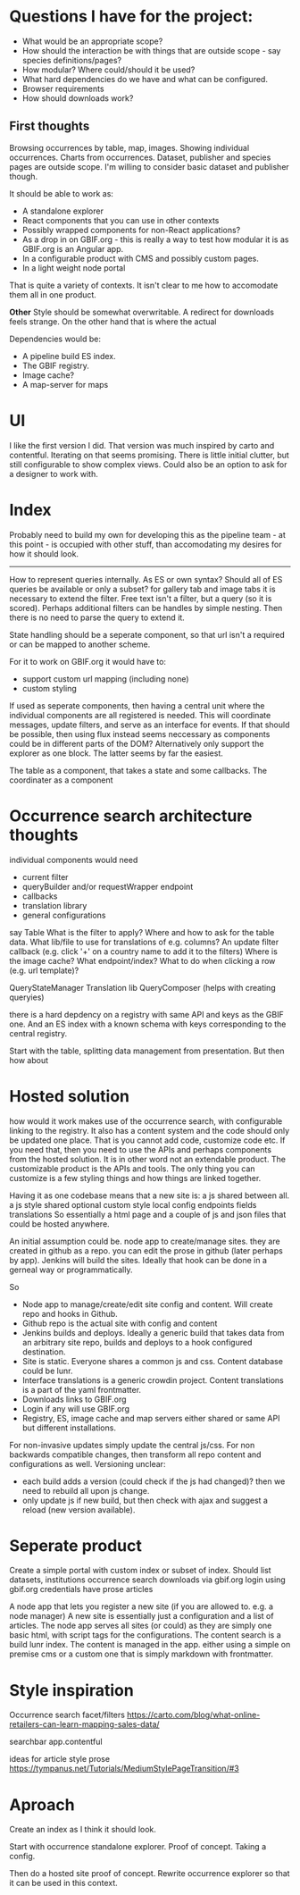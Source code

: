 # Questions I have for the project:

* What would be an appropriate scope?
* How should the interaction be with things that are outside scope - say species definitions/pages?
* How modular? Where could/should it be used?
* What hard dependencies do we have and what can be configured.
* Browser requirements
* How should downloads work?

## First thoughts
Browsing occurrences by table, map, images. Showing individual occurrences. Charts from occurrences.
Dataset, publisher and species pages are outside scope. I'm willing to consider basic dataset and publisher though.

It should be able to work as:
* A standalone explorer
* React components that you can use in other contexts
* Possibly wrapped components for non-React applications?
* As a drop in on GBIF.org - this is really a way to test how modular it is as GBIF.org is an Angular app.
* In a configurable product with CMS and possibly custom pages.
* In a light weight node portal

That is quite a variety of contexts. It isn't clear to me how to accomodate them all in one product.

**Other**
Style should be somewhat overwritable.
A redirect for downloads feels strange. On the other hand that is where the actual 

Dependencies would be:
* A pipeline build ES index.
* The GBIF registry.
* Image cache?
* A map-server for maps

# UI
I like the first version I did. That version was much inspired by carto and contentful. Iterating on that seems promising. There is little initial clutter, but still configurable to show complex views. Could also be an option to ask for a designer to work with.

# Index
Probably need to build my own for developing this as the pipeline team - at this point - is occupied with other stuff, than accomodating my desires for how it should look.

--------------

How to represent queries internally. As ES or own syntax? Should all of ES queries be available or only a subset?
for gallery tab and image tabs it is necessary to extend the filter. Free text isn't a filter, but a query (so it is scored).
Perhaps additional filters can be handles by simple nesting. Then there is no need to parse the query to extend it.

State handling should be a seperate component, so that url isn't a required or can be mapped to another scheme.

For it to work on GBIF.org it would have to:
* support custom url mapping (including none)
* custom styling

If used as seperate components, then having a central unit where the individual components are all registered is needed. This will coordinate messages, update filters, and serve as an interface for events.
If that should be possible, then using flux instead seems neccessary as components could be in different parts of the DOM?
Alternatively only support the explorer as one block. The latter seems by far the easiest.

The table as a component, that takes a state and some callbacks. 
The coordinater as a component

# Occurrence search architecture thoughts
individual components would need
* current filter
* queryBuilder and/or requestWrapper endpoint
* callbacks
* translation library
* general configurations

say Table
What is the filter to apply?
Where and how to ask for the table data.
What lib/file to use for translations of e.g. columns?
An update filter callback (e.g. click '+' on a country name to add it to the filters)
Where is the image cache? What endpoint/index? What to do when clicking a row (e.g. url template)?

QueryStateManager
Translation lib
QueryComposer (helps with creating queryies)

there is a hard depdency on a registry with same API and keys as the GBIF one. And an ES index with a known schema with keys corresponding to the central registry.

Start with the table, splitting data management from presentation.
But then how about 

# Hosted solution
how would it work
makes use of the occurrence search, with configurable linking to the registry.
It also has a content system and the code should only be updated one place. That is you cannot add code, customize code etc. If you need that, then you need to use the APIs and perhaps components from the hosted solution. It is in other word not an extendable product. The customizable product is the APIs and tools.
The only thing you can customize is a few styling things and how things are linked together.

Having it as one codebase means that a new site is:
a js shared between all.
a js style shared
optional custom style
local config
  endpoints
  fields
  translations
So essentially a html page and a couple of js and json files that could be hosted anywhere.

An initial assumption could be. node app to create/manage sites. they are created in github as a repo. you can edit the prose in github (later perhaps by app). Jenkins will build the sites. Ideally that hook can be done in a gerneal way or programmatically.

So 
* Node app to manage/create/edit site config and content. Will create repo and hooks in Github.
* Github repo is the actual site with config and content
* Jenkins builds and deploys. Ideally a generic build that takes data from an arbitrary site repo, builds and deploys to a hook configured destination.
* Site is static. Everyone shares a common js and css. Content database could be lunr.
* Interface translations is a generic crowdin project. Content translations is a part of the yaml frontmatter.
* Downloads links to GBIF.org
* Login if any will use GBIF.org
* Registry, ES, image cache and map servers either shared or same API but different installations.

For non-invasive updates simply update the central js/css.
For non backwards compatible changes, then transform all repo content and configurations as well.
Versioning unclear:
* each build adds a version (could check if the js had changed)? then we need to rebuild all upon js change.
* only update js if new build, but then check with ajax and suggest a reload (new version available).

# Seperate product
Create a simple portal with custom index or subset of index.
Should list
datasets, institutions
occurrence search
downloads via gbif.org
login using gbif.org credentials
have prose articles

A node app that lets you register a new site (if you are allowed to. e.g. a node manager)
A new site is essentially just a configuration and a list of articles. The node app serves all sites (or could) as they are simply one basic html, with script tags for the configurations. The content search is a build lunr index. The content is managed in the app. either using a simple on premise cms or a custom one that is simply markdown with frontmatter.


# Style inspiration
Occurrence search facet/filters
https://carto.com/blog/what-online-retailers-can-learn-mapping-sales-data/

searchbar
app.contentful

ideas for article style
prose https://tympanus.net/Tutorials/MediumStylePageTransition/#3


# Aproach
Create an index as I think it should look.

Start with occurrence standalone explorer. Proof of concept. Taking a config.

Then do a hosted site proof of concept. 
Rewrite occurrence explorer so that it can be used in this context.